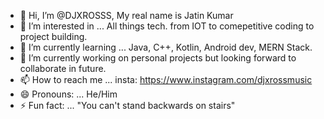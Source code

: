 - 👋 Hi, I’m @DJXROSSS, My real name is Jatin Kumar
- 👀 I’m interested in ... All things tech. from IOT to comepetitive coding to project building.
- 🌱 I’m currently learning ... Java, C++, Kotlin, Android dev, MERN Stack.
- 💞️ I’m currently working on personal projects but looking forward to collaborate in future.
- 📫 How to reach me ... insta: https://www.instagram.com/djxrossmusic 
- 😄 Pronouns: ... He/Him
- ⚡ Fun fact: ... "You can't stand backwards on stairs"

<!---
DJXROSSS/DJXROSSS is a ✨ special ✨ repository because its `README.md` (this file) appears on your GitHub profile.
You can click the Preview link to take a look at your changes.
--->
